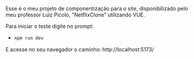 Esse é o meu projeto de componentização para o site, disponibilizado pelo meu professor Luiz Picolo, "NetflixClone" utilizando VUE.

Para iniciar o teste digite no prompt: 
* ```bash
  npm run dev

E acesse no seu navegador o caminho: http://localhost:5173/
